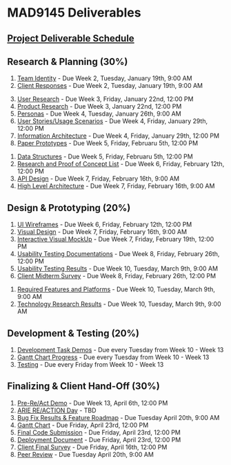 # MAD9145 Deliverables

## [Project Deliverable Schedule](https://docs.google.com/spreadsheets/d/1hjVjPeckw8O9NNxu0V_Gjfuc6SZyaSfiElL5Fj1NY0U/edit?usp=sharing)

## Research & Planning (30%)

<Badge text="UX and UI Deliverables" />

1. [Team Identity](./identity.md) - Due Week 2, Tuesday, January 19th, 9:00 AM
2. [Client Responses](./responses.md) - Due Week 2, Tuesday, January 19th, 9:00 AM
<!-- 3. [User Journey Mapping](./) - Due Week 2, Thursday, January 16th -->
3. [User Research](./user-research.md) - Due Week 3, Friday, January 22nd, 12:00 PM
4. [Product Research](./product-research.md) - Due Week 3, January 22nd, 12:00 PM
5. [Personas](./personas.md) - Due Week 4, Tuesday, January 26th, 9:00 AM
6. [User Stories/Usage Scenarios](./usage-scenarios.md) - Due Week 4, Friday, January 29th, 12:00 PM
7. [Information Architecture](./information-architecture.md) - Due Week 4, Friday, January 29th, 12:00 PM
8. [Paper Prototypes](./paper-prototype.md) - Due Week 5, Friday, Februaru 5th, 12:00 PM

<Badge text="Development Deliverables" />

1. [Data Structures](./data-structures.md) - Due Week 5, Friday, Februaru 5th, 12:00 PM
2. [Research and Proof of Concept List](./poc.md) - Due Week 6, Friday, February 12th, 12:00 PM
3. [API Design]() - Due Week 7, Friday, February 16th, 9:00 AM
4. [High Level Architecture](./architecture.md) - Due Week 7, Friday, February 16th, 9:00 AM

## Design & Prototyping (20%)

<Badge text="UX and UI Deliverables" />

1. [UI Wireframes](./wireframes.md) - Due Week 6, Friday, February 12th, 12:00 PM
2. [Visual Design](./visual-design.md) - Due Week 7, Friday, February 16th, 9:00 AM
3. [Interactive Visual MockUp](./mockup.md) - Due Week 7, Friday, February 19th, 12:00 PM
4. [Usability Testing Documentations](./test-documents.md) - Due Week 8, Friday, February 26th, 12:00 PM
5. [Usability Testing Results](./test-results.md) - Due Week 10, Tuesday, March 9th, 9:00 AM
6. [Client Midterm Survey](./) - Due Week 8, Friday, February 26th, 12:00 PM
<!-- 7. [Client Midterm Presentation](./mid-present.md) - Due Week 9, Tuesday, March 3rd, Partly in class, partly with client. -->

<Badge text="Development Deliverables" />

1. [Required Features and Platforms](./features.md) - Due Week 10, Tuesday, March 9th, 9:00 AM
2. [Technology Research Results](./tech-research.md) - Due Week 10, Tuesday, March 9th, 9:00 AM

## Development & Testing (20%)

<Badge text="Development Deliverables" />

1. [Development Task Demos](./dev-demos.md) - Due every Tuesday from Week 10 - Week 13
2. [Gantt Chart Progress](./gantt.md) - Due every Tuesday from Week 10 - Week 13
3. [Testing]() - Due every Friday from Week 10 - Week 13

## Finalizing & Client Hand-Off (30%)

1. [Pre-Re/Act Demo](./pitches.md) - Due Week 13, April 6th, 12:00 PM
2. [ARIE RE/ACTION Day](./reaction.md) - TBD
3. [Bug Fix Results & Feature Roadmap](./bug-fix.md) - Due Tuesday April 20th, 9:00 AM
4. [Gantt Chart](./gantt.md) - Due Friday, April 23rd, 12:00 PM
5. [Final Code Submission](./final-code.md) - Due Friday, April 23rd, 12:00 PM
6. [Deployment Document](./deployment.md) - Due Friday, April 23rd, 12:00 PM
7. [Client Final Survey](./) - Due Friday, April 16th, 12:00 PM
8. [Peer Review](./) - Due Tuesday April 20th, 9:00 AM

